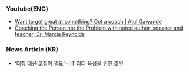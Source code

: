 ### Youtube(ENG)
* [Want to get great at something? Get a coach | Atul Gawande](https://www.youtube.com/watch?v=oHDq1PcYkT4)
* [Coaching the Person not the Problem with noted author, speaker and teacher, Dr. Marcia Reynolds](https://www.youtube.com/watch?v=1kjtrUzEt0I&t=2268s)

### News Article (KR)
* [‘티칭 대신 코칭이 필요’··· IT 리더 육성을 위한 조언](https://www.ciokorea.com/news/277417)
